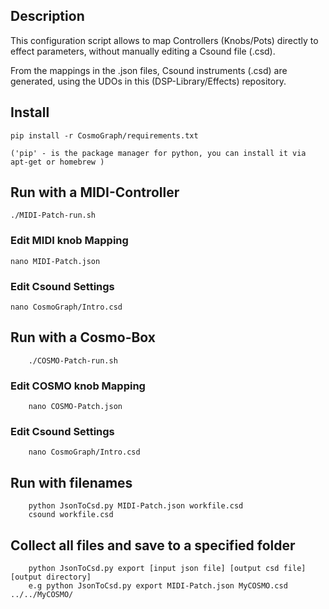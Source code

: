 ## Description

This configuration script allows to map Controllers (Knobs/Pots) directly to effect parameters, without manually editing a Csound file (.csd).

From the mappings in the .json files, Csound instruments (.csd) are generated, using the UDOs in this (DSP-Library/Effects) repository.

## Install

    pip install -r CosmoGraph/requirements.txt

    ('pip' - is the package manager for python, you can install it via apt-get or homebrew )

## Run with a MIDI-Controller

    ./MIDI-Patch-run.sh

### Edit MIDI knob Mapping

    nano MIDI-Patch.json

### Edit Csound Settings

    nano CosmoGraph/Intro.csd

## Run with a Cosmo-Box

        ./COSMO-Patch-run.sh

### Edit COSMO knob Mapping

        nano COSMO-Patch.json


### Edit Csound Settings

        nano CosmoGraph/Intro.csd


## Run with filenames

        python JsonToCsd.py MIDI-Patch.json workfile.csd
        csound workfile.csd

## Collect all files and save to a specified folder
        python JsonToCsd.py export [input json file] [output csd file] [output directory]
        e.g python JsonToCsd.py export MIDI-Patch.json MyCOSMO.csd ../../MyCOSMO/
